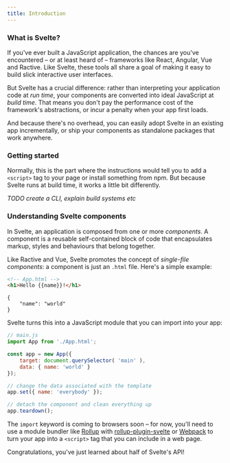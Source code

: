 ```yaml
---
title: Introduction
---
```


### What is Svelte?

If you've ever built a JavaScript application, the chances are you've encountered – or at least heard of – frameworks like React, Angular, Vue and Ractive. Like Svelte, these tools all share a goal of making it easy to build slick interactive user interfaces.

But Svelte has a crucial difference: rather than interpreting your application code at *run time*, your components are converted into ideal JavaScript at *build time*. That means you don't pay the performance cost of the framework's abstractions, or incur a penalty when your app first loads.

And because there's no overhead, you can easily adopt Svelte in an existing app incrementally, or ship your components as standalone packages that work anywhere.


### Getting started

Normally, this is the part where the instructions would tell you to add a `<script>` tag to your page or install something from npm. But because Svelte runs at build time, it works a little bit differently.

*TODO create a CLI, explain build systems etc*


### Understanding Svelte components

In Svelte, an application is composed from one or more *components*. A component is a reusable self-contained block of code that encapsulates markup, styles and behaviours that belong together.

Like Ractive and Vue, Svelte promotes the concept of *single-file components*: a component is just an `.html` file. Here's a simple example:

```html
<!-- App.html -->
<h1>Hello {{name}}!</h1>
```

```hidden-data
{
	"name": "world"
}
```

Svelte turns this into a JavaScript module that you can import into your app:

```js
// main.js
import App from './App.html';

const app = new App({
	target: document.querySelector( 'main' ),
	data: { name: 'world' }
});

// change the data associated with the template
app.set({ name: 'everybody' });

// detach the component and clean everything up
app.teardown();
```

The `import` keyword is coming to browsers soon – for now, you'll need to use a module bundler like [Rollup](http://rollupjs.org) with [rollup-plugin-svelte](https://github.com/rollup/rollup-plugin-svelte) or [Webpack](https://webpack.js.org/) to turn your app into a `<script>` tag that you can include in a web page.

Congratulations, you've just learned about half of Svelte's API!
